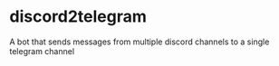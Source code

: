 # discord2telegram
A bot that sends messages from multiple discord channels to a single telegram channel
